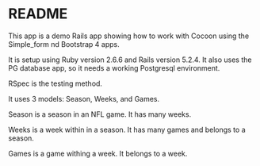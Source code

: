 # README

This app is a demo Rails app showing how to work with Cocoon using the Simple_form
nd Bootstrap 4 apps.

It is setup using Ruby version 2.6.6 and Rails version 5.2.4.  It also uses the PG database app, so it needs a working Postgresql environment.

RSpec is the testing method.

It uses 3 models: Season, Weeks, and Games.

Season is a season in an NFL game. It has many weeks.

Weeks is a week within in a season. It has many games and belongs to a season.

Games is a game withing a week.  It belongs to a week.


